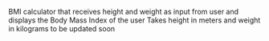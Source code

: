 BMI calculator that receives height and weight as input from user and displays the Body Mass Index of the user
Takes height in meters and weight in kilograms
to be updated soon
